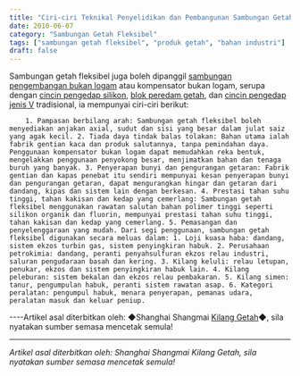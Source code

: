 ```yaml
---
title: "Ciri-ciri Teknikal Penyelidikan dan Pembangunan Sambungan Getah Fleksibel"
date: 2010-06-07
category: "Sambungan Getah Fleksibel"
tags: ["sambungan getah fleksibel", "produk getah", "bahan industri"]
draft: false
---
```


Sambungan getah fleksibel juga boleh dipanggil [sambungan pengembangan bukan logam](http://www.smpolymer.com/feijinshupengzhangjie/) atau kompensator bukan logam, serupa dengan [cincin pengedap silikon](http://www.smpolymer.com/), [blok peredam getah](http://www.smpolymer.com/), dan [cincin pengedap jenis V](http://www.smpolymer.com/) tradisional, ia mempunyai ciri-ciri berikut:

        1. Pampasan berbilang arah: Sambungan getah fleksibel boleh menyediakan anjakan axial, sudut dan sisi yang besar dalam julat saiz yang agak kecil. 2. Tiada daya tindak balas tolakan: Bahan utama ialah fabrik gentian kaca dan produk salutannya, tanpa pemindahan daya. Penggunaan kompensator bukan logam dapat memudahkan reka bentuk, mengelakkan penggunaan penyokong besar, menjimatkan bahan dan tenaga buruh yang banyak. 3. Penyerapan bunyi dan pengurangan getaran: Fabrik gentian dan kapas penebat itu sendiri mempunyai kesan penyerapan bunyi dan pengurangan getaran, dapat mengurangkan hingar dan getaran dari dandang, kipas dan sistem lain dengan berkesan. 4. Prestasi tahan suhu tinggi, tahan kakisan dan kedap yang cemerlang: Sambungan getah fleksibel menggunakan rawatan salutan bahan polimer tinggi seperti silikon organik dan fluorin, mempunyai prestasi tahan suhu tinggi, tahan kakisan dan kedap yang cemerlang. 5. Pemasangan dan penyelenggaraan yang mudah. Dari segi penggunaan, sambungan getah fleksibel digunakan secara meluas dalam: 1. Loji kuasa haba: dandang, sistem ekzos turbin gas, sistem penyingkiran habuk. 2. Perusahaan petrokimia: dandang, peranti penyahsulfuran ekzos relau industri, saluran pengudaraan basah dan kering. 3. Kilang keluli: relau letupan, penukar, ekzos dan sistem penyingkiran habuk lain. 4. Kilang peleburan: sistem bekalan dan ekzos relau pembakaran. 5. Kilang simen: tanur, pengumpulan habuk, peranti sistem rawatan asap. 6. Kategori peralatan: pengumpul habuk, menara penyerapan, pemanas udara, peralatan masuk dan keluar peniup.

----Artikel asal diterbitkan oleh: ◆Shanghai Shangmai [Kilang Getah](http://www.smpolymer.com/)◆, sila nyatakan sumber semasa mencetak semula!

---

*Artikel asal diterbitkan oleh: Shanghai Shangmai Kilang Getah, sila nyatakan sumber semasa mencetak semula!*